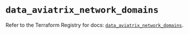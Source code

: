# `data_aviatrix_network_domains`

Refer to the Terraform Registry for docs: [`data_aviatrix_network_domains`](https://registry.terraform.io/providers/aviatrixsystems/aviatrix/8.1.10/docs/data-sources/network_domains).
